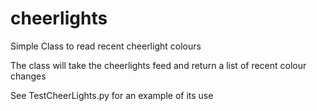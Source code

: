 # cheerlights
Simple Class to read recent cheerlight colours

The class will take the cheerlights feed and return a list of recent colour changes

See TestCheerLights.py for an example of its use

